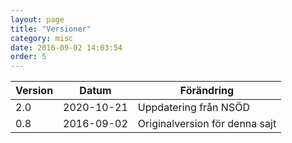 ```yaml
---
layout: page
title: "Versioner"
category: misc
date: 2016-09-02 14:03:54
order: 5
---
```

|Version|Datum|Förändring|
|-|-|-|
|2.0|2020-10-21|Uppdatering från NSÖD|
|0.8|2016-09-02|Originalversion för denna sajt|
